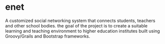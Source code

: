 # enet
A customized social networking system that connects students, teachers and other school bodies. the goal of the project is to create a suitable learning and teaching environment to higher education institutes built using Groovy/Grails and Bootstrap frameworks.
